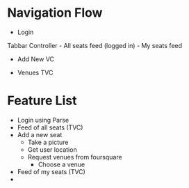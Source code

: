 # Navigation Flow

- Login 


Tabbar Controller
    - All seats feed (logged in)
    - My seats feed

- Add New VC

- Venues TVC

# Feature List
- Login using Parse
- Feed of all seats (TVC)
- Add a new seat
    - Take a picture
    - Get user location
    - Request venues from foursquare
        - Choose a venue
- Feed of my seats (TVC)
- 
